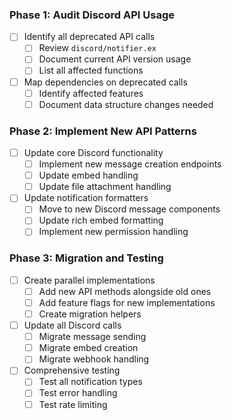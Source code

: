 ### Phase 1: Audit Discord API Usage
- [ ] Identify all deprecated API calls
  - [ ] Review `discord/notifier.ex`
  - [ ] Document current API version usage
  - [ ] List all affected functions
- [ ] Map dependencies on deprecated calls
  - [ ] Identify affected features
  - [ ] Document data structure changes needed

### Phase 2: Implement New API Patterns
- [ ] Update core Discord functionality
  - [ ] Implement new message creation endpoints
  - [ ] Update embed handling
  - [ ] Update file attachment handling
- [ ] Update notification formatters
  - [ ] Move to new Discord message components
  - [ ] Update rich embed formatting
  - [ ] Implement new permission handling

### Phase 3: Migration and Testing
- [ ] Create parallel implementations
  - [ ] Add new API methods alongside old ones
  - [ ] Add feature flags for new implementations
  - [ ] Create migration helpers
- [ ] Update all Discord calls
  - [ ] Migrate message sending
  - [ ] Migrate embed creation
  - [ ] Migrate webhook handling
- [ ] Comprehensive testing
  - [ ] Test all notification types
  - [ ] Test error handling
  - [ ] Test rate limiting
